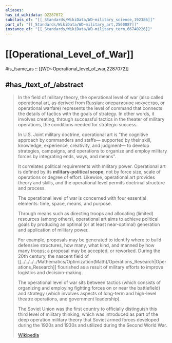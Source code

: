 ```yaml
---
aliases:
has_id_wikidata: Q2287072
subclass_of: "[[_Standards/WikiData/WD~military_science,192386]]"
part_of: "[[_Standards/WikiData/WD~military_art,2560087]]"
instance_of: "[[_Standards/WikiData/WD~military_term,66740226]]"
---
```


# [[Operational_Level_of_War]] 

#is_/same_as :: [[WD~Operational_level_of_war,2287072]] 

## #has_/text_of_/abstract 

> In the field of military theory, the operational level of war (also called operational art, 
> as derived from Russian: оперативное искусство, or operational warfare) 
> represents the level of command that connects the details of tactics with the goals of strategy. 
> In other words, it involves creating, through successful tactics 
> in the theater of military operations, the conditions needed for strategic success.
>
> In U.S.  Joint military doctrine, operational art is 
> "the cognitive approach by commanders and  staffs—
> supported by their skill, knowledge, experience, creativity, and judgment—
> to develop strategies, campaigns, and operations to organize and employ military forces 
> by integrating ends, ways, and means". 
> 
> It correlates political requirements with military power. 
> Operational art is defined by its **military-political scope**, 
> not by force size, scale of operations or degree of effort. 
> Likewise, operational art provides theory and skills, 
> and the operational level permits doctrinal structure and process. 
>
> The operational level of war is concerned with four essential elements: 
> time, space, means, and purpose. 
> 
> Through means such as directing troops and allocating (limited) resources (among others), 
> operational art aims to achieve political goals 
> by producing an optimal (or at least near-optimal) generation and application of military power. 
> 
> For example, proposals may be generated to identify where to build defensive structures, 
> how many, what kind, and manned by how many troops; 
> a proposal may be accepted, or reworked. 
> During the 20th century, the nascent field of [[../../../../Mathematics/Optimization(Math)/Operations_Research|Operations_Research]] flourished 
> as a result of military efforts to improve  logistics and decision-making.
>
> The operational level of war sits between tactics 
> (which consists of organizing and employing fighting forces on or near the battlefield) 
> and strategy (which involves aspects of long-term and high-level  theatre operations, and government leadership).
>
> The Soviet Union was the first country 
> to officially distinguish this third level of military thinking, 
> which was introduced as part of the deep operation military theory 
> that Soviet armed forces developed during the 1920s and 1930s 
> and utilized during the Second World War.
>
> [Wikipedia](https://en.wikipedia.org/wiki/Operational%20level%20of%20war) 

